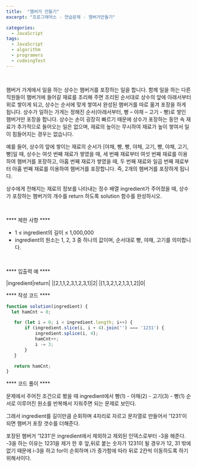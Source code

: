 ```yaml
---
title:  "햄버거 만들기"
excerpt: "프로그래머스 - 연습문제 - 햄버거만들기"

categories:
  - JavaScript
tags: 
  - JavaScript
  - algorithm 
  - programers
  - codeingTest
---
```


<br/>


햄버거 가게에서 일을 하는 상수는 햄버거를 포장하는 일을 합니다. 함께 일을 하는 다른 직원들이 햄버거에 들어갈 재료를 조리해 주면 조리된 순서대로 상수의 앞에 아래서부터 위로 쌓이게 되고, 상수는 순서에 맞게 쌓여서 완성된 햄버거를 따로 옮겨 포장을 하게 됩니다. 상수가 일하는 가게는 정해진 순서(아래서부터, 빵 – 야채 – 고기 - 빵)로 쌓인 햄버거만 포장을 합니다. 상수는 손이 굉장히 빠르기 때문에 상수가 포장하는 동안 속 재료가 추가적으로 들어오는 일은 없으며, 재료의 높이는 무시하여 재료가 높이 쌓여서 일이 힘들어지는 경우는 없습니다.

예를 들어, 상수의 앞에 쌓이는 재료의 순서가 [야채, 빵, 빵, 야채, 고기, 빵, 야채, 고기, 빵]일 때, 상수는 여섯 번째 재료가 쌓였을 때, 세 번째 재료부터 여섯 번째 재료를 이용하여 햄버거를 포장하고, 아홉 번째 재료가 쌓였을 때, 두 번째 재료와 일곱 번째 재료부터 아홉 번째 재료를 이용하여 햄버거를 포장합니다. 즉, 2개의 햄버거를 포장하게 됩니다.

상수에게 전해지는 재료의 정보를 나타내는 정수 배열 ingredient가 주어졌을 때, 상수가 포장하는 햄버거의 개수를 return 하도록 solution 함수를 완성하시오.

<br/>


 **** 제한 사항 ****

 - 1 ≤ ingredient의 길이 ≤ 1,000,000
 - ingredient의 원소는 1, 2, 3 중 하나의 값이며, 순서대로 빵, 야채, 고기를 의미합니다.

 <br/>


 **** 입출력 예 ****

|ingredient|return|
|[2,1,1,2,3,1,2,3,1]|2|
|[1,3,2,1,2,1,3,1,2]|0|


 **** 작성 코드 ****


 ```javascript
function solution(ingredient) {
   let hamCnt = 0;

    for (let i = 0; i < ingredient.length; i++) {
        if (ingredient.slice(i, i + 4).join('') === '1231') {
            ingredient.splice(i, 4);
            hamCnt++;
            i -= 3;
        }
    }

    return hamCnt;
}
 ```


 **** 코드 풀이 ****

문제에서 주어진 조건으로 봤을 때 ingredient에서 빵(1) - 야채(2) - 고기(3) - 빵(1) 순서로 이루어진 원소를
반복해서 지워주면 되는 문제로 보인다.

그래서 ingredient를 길이만큼 순회하며 4자리로 자르고 문자열로 만들어서 '1231'이 되면 햄버거 포장 갯수를 더해준다.

포장된 햄버거 '1231'은 ingredient에서 제외하고 제외된 인덱스로부터 -3을 해준다. -3을 하는 이유는 1231을 제거 한 후 앞,뒤로 붙는 숫자가 1231이 될 경우가 12, 31 밖에 없기 때문에 i-3을 하고 for이 순회하며 i가 증가함에 따라 뒤로 2칸씩 이동하도록 하기 위해서이다.

 